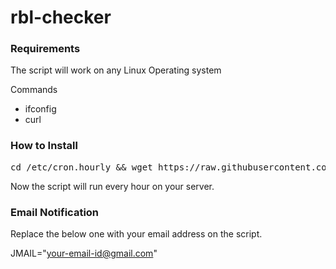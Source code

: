 # rbl-checker

### Requirements
The script will work on any Linux Operating system

Commands
* ifconfig
* curl

### How to Install
<pre>cd /etc/cron.hourly && wget https://raw.githubusercontent.com/nixjobin/rbl-checker/master/nixhive-rblchecker.sh -O nixhive-rblchecker.sh && chmod +x nixhive-rblchecker.sh </pre>

Now the script will run every hour on your server.

### Email Notification

Replace the below one with your email address on the script.

JMAIL="your-email-id@gmail.com"

